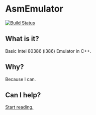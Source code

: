 # AsmEmulator
[![Build Status](https://travis-ci.org/ARMmaster17/AsmEmulator.svg?branch=master)](https://travis-ci.org/ARMmaster17/AsmEmulator)
## What is it?
Basic Intel 80386 (i386) Emulator in C++.

## Why?
Because I can.

## Can I help?
[Start reading.](http://microsym.com/editor/assets/386intel.pdf)
